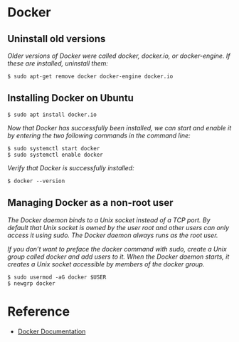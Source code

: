 # Docker

## Uninstall old versions
_Older versions of Docker were called docker, docker.io, or docker-engine. If these are installed, uninstall them:_
```
$ sudo apt-get remove docker docker-engine docker.io
```

## Installing Docker on Ubuntu
```
$ sudo apt install docker.io
```

_Now that Docker has successfully been installed, we can start and enable it by entering the two following commands in the command line:_
```
$ sudo systemctl start docker
$ sudo systemctl enable docker
```

_Verify that Docker is successfully installed:_
```
$ docker --version
```

## Managing Docker as a non-root user
_The Docker daemon binds to a Unix socket instead of a TCP port. By default that Unix socket is owned by the user root and other users can only access it using sudo. The Docker daemon always runs as the root user._

_If you don’t want to preface the docker command with sudo, create a Unix group called docker and add users to it. When the Docker daemon starts, it creates a Unix socket accessible by members of the docker group._
```
$ sudo usermod -aG docker $USER
$ newgrp docker
```

# Reference

- [Docker Documentation](https://docs.docker.com/)
